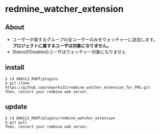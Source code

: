# redmine_watcher_extension
## About

* ユーザーが属するグループの全ユーザーのみをウォッチャーに追加します。**プロジェクトに属するユーザは対象になりません。**
* StatusがDisableのユーザはウォッチャー対象になりません

## install

```
$ cd $RAILS_ROOT/plugins
$ git clone https://github.com/skworks33/redmine_watcher_extension_for_PMS.git
Then, restart your redmine web server.
```


## update

```
$ cd $RAILS_ROOT/plugins/redmine_watcher_extension
$ git pull
Then, restart your redmine web server.
```

